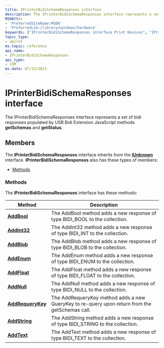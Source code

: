 ```yaml
---
title: IPrinterBidiSchemaResponses interface
description: The IPrinterBidiSchemaResponses interface represents a set of bidi responses populated by USB Bidi Extension JavaScript methods getSchemas and getStatus.
MSHAttr:
- 'PreferredSiteName:MSDN'
- 'PreferredLib:/library/windows/hardware'
keywords: ["IPrinterBidiSchemaResponses interface Print Devices", "IPrinterBidiSchemaResponses interface Print Devices , described"]
topic_type:
- apiref
ms.topic: reference
api_name:
- IPrinterBidiSchemaResponses
api_type:
- COM
ms.date: 07/13/2023
---
```


# IPrinterBidiSchemaResponses interface

The IPrinterBidiSchemaResponses interface represents a set of bidi responses populated by USB Bidi Extension JavaScript methods **getSchemas** and **getStatus**.

## Members

The **IPrinterBidiSchemaResponses** interface inherits from the [**IUnknown**](/windows/win32/api/unknwn/nn-unknwn-iunknown) interface. **IPrinterBidiSchemaResponses** also has these types of members:

- [Methods](#methods)

### Methods

The **IPrinterBidiSchemaResponses** interface has these methods:

| Method | Description |
|--|--|
| [**AddBool**](iprinterbidischemaresponses--addbool.md) | The AddBool method adds a new response of type BIDI_BOOL to the collection. |
| [**AddInt32**](iprinterbidischemaresponses--addint32.md) | The AddInt32 method adds a new response of type BIDI_INT to the collection. |
| [**AddBlob**](iprinterbidischemaresponses-addblob.md) | The AddBlob method adds a new response of type BIDI_BLOB to the collection. |
| [**AddEnum**](iprinterbidischemaresponses-addenum.md) | The AddEnum method adds a new response of type BIDI_ENUM to the collection. |
| [**AddFloat**](iprinterbidischemaresponses-addfloat.md) | The AddFloat method adds a new response of type BIDI_FLOAT to the collection. |
| [**AddNull**](iprinterbidischemaresponses-addnull.md) | The AddNull method adds a new response of type BIDI_NULL to the collection. |
| [**AddRequeryKey**](iprinterbidischemaresponses-addrequerykey.md) | The AddRequeryKey method adds a new QueryKey to re-query upon return from the getSchemas call. |
| [**AddString**](iprinterbidischemaresponses-addstring.md) | The AddString method adds a new response of type BIDI_STRING to the collection. |
| [**AddText**](iprinterbidischemaresponses-addtext.md) | The AddText method adds a new response of type BIDI_TEXT to the collection. |
